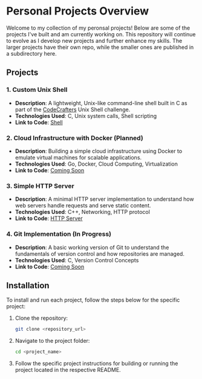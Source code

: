 # Personal Projects Overview

Welcome to my collection of my peronsal projects! Below are some of the projects I've built and am currently working on. This repository will continue to evolve as I develop new projects and further enhance my skills. The larger projects have their own repo, while the smaller ones are published in a subdirectory here.

## Projects

### 1. **Custom Unix Shell**
   - **Description**: A lightweight, Unix-like command-line shell built in C as part of the [CodeCrafters](https://www.codecrafters.io/) Unix Shell challenge.
   - **Technologies Used**: C, Unix system calls, Shell scripting
   - **Link to Code**: [Shell](https://github.com/Kaston-C/shell)

### 2. **Cloud Infrastructure with Docker** (Planned)
   - **Description**: Building a simple cloud infrastructure using Docker to emulate virtual machines for scalable applications.
   - **Technologies Used**: Go, Docker, Cloud Computing, Virtualization
   - **Link to Code**: [Coming Soon](#)

### 3. **Simple HTTP Server**
   - **Description**: A minimal HTTP server implementation to understand how web servers handle requests and serve static content.
   - **Technologies Used**: C++, Networking, HTTP protocol
   - **Link to Code**: [HTTP Server](/HTTP-server/)

### 4. **Git Implementation** (In Progress)
   - **Description**: A basic working version of Git to understand the fundamentals of version control and how repositories are managed.
   - **Technologies Used**: C, Version Control Concepts
   - **Link to Code**: [Coming Soon](#)

## Installation

To install and run each project, follow the steps below for the specific project:

1. Clone the repository:
   ```bash
   git clone <repository_url>
   ```

2. Navigate to the project folder:
   ```bash
   cd <project_name>
   ```

3. Follow the specific project instructions for building or running the project located in the respective README.
